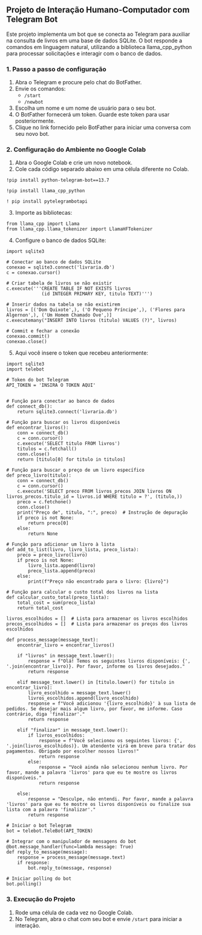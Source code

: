 ## Projeto de Interação Humano-Computador com Telegram Bot

Este projeto implementa um bot que se conecta ao Telegram para auxiliar na consulta de livros em uma base de dados SQLite. O bot responde a comandos em linguagem natural, utilizando a biblioteca llama_cpp_python para processar solicitações e interagir com o banco de dados.

### 1. Passo a passo de configuração
1. Abra o Telegram e procure pelo chat do BotFather.
2. Envie os comandos:
   - `/start`
   - `/newbot`
3. Escolha um nome e um nome de usuário para o seu bot.
4. O BotFather fornecerá um token. Guarde este token para usar posteriormente.
5. Clique no link fornecido pelo BotFather para iniciar uma conversa com seu novo bot.

### 2. Configuração do Ambiente no Google Colab
1. Abra o Google Colab e crie um novo notebook.
2. Cole cada código separado abaixo em uma célula diferente no Colab.

```
!pip install python-telegram-bot==13.7
```
```
!pip install llama_cpp_python
```
```
! pip install pytelegrambotapi
```
3. Importe as bibliotecas:
```
from llama_cpp import Llama
from llama_cpp.llama_tokenizer import LlamaHFTokenizer
```
4. Configure o banco de dados SQLite:
```
import sqlite3

# Conectar ao banco de dados SQLite
conexao = sqlite3.connect('livraria.db')
c = conexao.cursor()

# Criar tabela de livros se não existir
c.execute('''CREATE TABLE IF NOT EXISTS livros
             (id INTEGER PRIMARY KEY, titulo TEXT)''')

# Inserir dados na tabela se não existirem
livros = [('Dom Quixote',), ('O Pequeno Príncipe',), ('Flores para Algernon',), ('Um Homem Chamado Ove',)]
c.executemany("INSERT INTO livros (titulo) VALUES (?)", livros)

# Commit e fechar a conexão
conexao.commit()
conexao.close()
```

5. Aqui você insere o token que recebeu anteriormente:
```
import sqlite3
import telebot

# Token do bot Telegram
API_TOKEN = 'INSIRA O TOKEN AQUI'


# Função para conectar ao banco de dados
def connect_db():
    return sqlite3.connect('livraria.db')

# Função para buscar os livros disponíveis
def encontrar_livros():
    conn = connect_db()
    c = conn.cursor()
    c.execute('SELECT titulo FROM livros')
    titulos = c.fetchall()
    conn.close()
    return [titulo[0] for titulo in titulos]

# Função para buscar o preço de um livro específico
def preco_livro(titulo):
    conn = connect_db()
    c = conn.cursor()
    c.execute('SELECT preco FROM livros_precos JOIN livros ON livros_precos.titulo_id = livros.id WHERE titulo = ?', (titulo,))
    preco = c.fetchone()
    conn.close()
    print("Preço de", titulo, ":", preco)  # Instrução de depuração
    if preco is not None:
        return preco[0]
    else:
        return None

# Função para adicionar um livro à lista
def add_to_list(livro, livro_lista, preco_lista):
    preco = preco_livro(livro)
    if preco is not None:
        livro_lista.append(livro)
        preco_lista.append(preco)
    else:
        print(f"Preço não encontrado para o livro: {livro}")

# Função para calcular o custo total dos livros na lista
def calcular_custo_total(preco_lista):
    total_cost = sum(preco_lista)
    return total_cost

livros_escolhidos = []  # Lista para armazenar os livros escolhidos
precos_escolhidos = []  # Lista para armazenar os preços dos livros escolhidos

def process_message(message_text):
    encontrar_livro = encontrar_livros()

    if "livros" in message_text.lower():
        response = f"Olá! Temos os seguintes livros disponíveis: {', '.join(encontrar_livro)}. Por favor, informe os livros desejados."
        return response

    elif message_text.lower() in [titulo.lower() for titulo in encontrar_livro]:
        livro_escolhido = message_text.lower()
        livros_escolhidos.append(livro_escolhido)
        response = f"Você adicionou '{livro_escolhido}' à sua lista de pedidos. Se desejar mais algum livro, por favor, me informe. Caso contrário, diga 'finalizar'."
        return response

    elif "finalizar" in message_text.lower():
        if livros_escolhidos:
            response = f"Você selecionou os seguintes livros: {', '.join(livros_escolhidos)}. Um atendente virá em breve para tratar dos pagamentos. Obrigado por escolher nossos livros!"
            return response
        else:
            response = "Você ainda não selecionou nenhum livro. Por favor, mande a palavra 'livros' para que eu te mostre os livros disponíveis."
            return response

    else:
        response = "Desculpe, não entendi. Por favor, mande a palavra 'livros' para que eu te mostre os livros disponíveis ou finalize sua lista com a palavra 'finalizar'."
        return response

# Iniciar o bot Telegram
bot = telebot.TeleBot(API_TOKEN)

# Integrar com o manipulador de mensagens do bot
@bot.message_handler(func=lambda message: True)
def reply_to_message(message):
    response = process_message(message.text)
    if response:
        bot.reply_to(message, response)

# Iniciar polling do bot
bot.polling()
```

### 3. Execução do Projeto
1. Rode uma célula de cada vez no Google Colab.
2. No Telegram, abra o chat com seu bot e envie `/start` para iniciar a interação.
